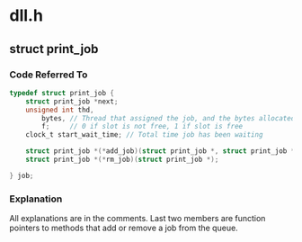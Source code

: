 # dll.h

## struct print_job

### Code Referred To

```c
typedef struct print_job {
    struct print_job *next;
    unsigned int thd,
        bytes, // Thread that assigned the job, and the bytes allocated
        f;     // 0 if slot is not free, 1 if slot is free
    clock_t start_wait_time; // Total time job has been waiting

    struct print_job *(*add_job)(struct print_job *, struct print_job *);
    struct print_job *(*rm_job)(struct print_job *);

} job;

```

### Explanation

All explanations are in the comments. Last two members are function pointers to
methods that add or remove a job from the queue. 
